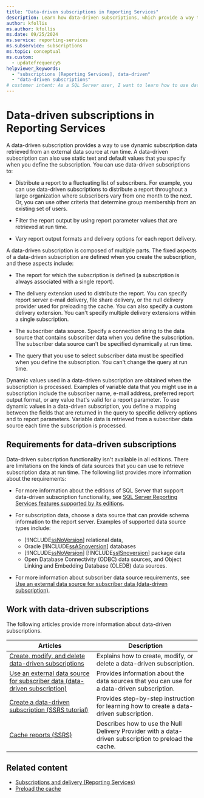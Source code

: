 ```yaml
---
title: "Data-driven subscriptions in Reporting Services"
description: Learn how data-driven subscriptions, which provide a way to use dynamic subscription data that you retrieve from an external data source at run time.
author: kfollis
ms.author: kfollis
ms.date: 09/25/2024
ms.service: reporting-services
ms.subservice: subscriptions
ms.topic: conceptual
ms.custom:
  - updatefrequency5
helpviewer_keywords:
  - "subscriptions [Reporting Services], data-driven"
  - "data-driven subscriptions"
# customer intent: As a SQL Server user, I want to learn how to use data-driven subscriptions so that I can manage constantly changing data from my data sources.
---
```

# Data-driven subscriptions in Reporting Services

A data-driven subscription provides a way to use dynamic subscription data retrieved from an external data source at run time. A data-driven subscription can also use static text and default values that you specify when you define the subscription. You can use data-driven subscriptions to:  
  
- Distribute a report to a fluctuating list of subscribers. For example, you can use data-driven subscriptions to distribute a report throughout a large organization where subscribers vary from one month to the next. Or, you can use other criteria that determine group membership from an existing set of users.  
  
- Filter the report output by using report parameter values that are retrieved at run time.  
  
- Vary report output formats and delivery options for each report delivery.  
  
A data-driven subscription is composed of multiple parts. The fixed aspects of a data-driven subscription are defined when you create the subscription, and these aspects include:  
  
- The report for which the subscription is defined (a subscription is always associated with a single report).  
  
- The delivery extension used to distribute the report. You can specify report server e-mail delivery, file share delivery, or the null delivery provider used for preloading the cache. You can also specify a custom delivery extension. You can't specify multiple delivery extensions within a single subscription.  
  
- The subscriber data source. Specify a connection string to the data source that contains subscriber data when you define the subscription. The subscriber data source can't be specified dynamically at run time.  
  
- The query that you use to select subscriber data must be specified when you define the subscription. You can't change the query at run time.  
  
Dynamic values used in a data-driven subscription are obtained when the subscription is processed. Examples of variable data that you might use in a subscription include the subscriber name, e-mail address, preferred report output format, or any value that's valid for a report parameter. To use dynamic values in a data-driven subscription, you define a mapping between the fields that are returned in the query to specific delivery options and to report parameters. Variable data is retrieved from a subscriber data source each time the subscription is processed.  
  
## Requirements for data-driven subscriptions

Data-driven subscription functionality isn't available in all editions. There are limitations on the kinds of data sources that you can use to retrieve subscription data at run time. The following list provides more information about the requirements:  

- For more information about the editions of SQL Server that support data-driven subscription functionality, see [SQL Server Reporting Services features supported by its editions](../reporting-services-features-supported-by-the-editions-of-sql-server-2016.md).  

- For subscription data, choose a data source that can provide schema information to the report server. Examples of supported data source types include:
  - [!INCLUDE[ssNoVersion](../../includes/ssnoversion-md.md)] relational data,
  - Oracle [!INCLUDE[ssASnoversion](../../includes/ssasnoversion-md.md)] databases
  - [!INCLUDE[ssNoVersion](../../includes/ssnoversion-md.md)] [!INCLUDE[ssISnoversion](../../includes/ssisnoversion-md.md)] package data
  - Open Database Connectivity (ODBC) data sources, and Object Linking and Embedding Database (OLEDB) data sources.

- For more information about subscriber data source requirements, see [Use an external data source for subscriber data &#40;data-driven subscription&#41;](../../reporting-services/subscriptions/use-an-external-data-source-for-subscriber-data-data-driven-subscription.md).  
  
## Work with data-driven subscriptions  

The following articles provide more information about data-driven subscriptions.  
  
|Articles|Description|  
|------------|-----------------|  
|[Create, modify, and delete data-driven subscriptions](../../reporting-services/subscriptions/create-modify-and-delete-data-driven-subscriptions.md)|Explains how to create, modify, or delete a data-driven subscription.|  
|[Use an external data source for subscriber data &#40;data-driven subscription&#41;](../../reporting-services/subscriptions/use-an-external-data-source-for-subscriber-data-data-driven-subscription.md)|Provides information about the data sources that you can use for a data-driven subscription.|  
|[Create a data-driven subscription &#40;SSRS tutorial&#41;](../../reporting-services/create-a-data-driven-subscription-ssrs-tutorial.md)|Provides step-by-step instruction for learning how to create a data-driven subscription.|  
|[Cache reports &#40;SSRS&#41;](../../reporting-services/report-server/caching-reports-ssrs.md)|Describes how to use the Null Delivery Provider with a data-driven subscription to preload the cache.|  
  
## Related content

- [Subscriptions and delivery &#40;Reporting Services&#41;](../../reporting-services/subscriptions/subscriptions-and-delivery-reporting-services.md)
- [Preload the cache](../../reporting-services/report-server/preload-the-cache-report-manager.md)
